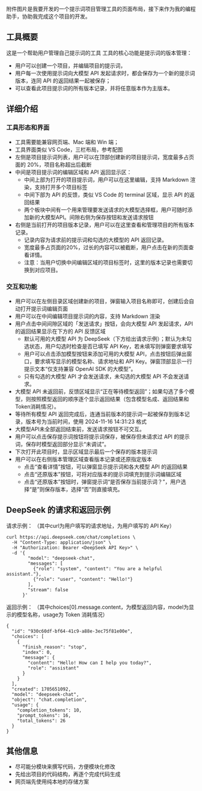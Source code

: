 附件图片是我要开发的一个提示词项目管理工具的页面布局，接下来作为我的编程助手，协助我完成这个项目的开发。

## 工具概要

这是一个帮助用户管理自己提示词的工具
工具的核心功能是提示词的版本管理：
- 用户可以创建一个项目，并编辑项目的提示词，
- 用户每一次使用提示词向大模型 API 发起请求时，都会保存为一个新的提示词版本，连同 API 的返回结果一起被保存；
- 可以查看此项目提示词的所有版本记录，并将任意版本作为主版本。

## 详细介绍

### 工具形态和界面
- 工具需要能兼容网页端、Mac 端和 Win 端；
- 工具界面类似 VS Code，三栏布局，参考配图
- 左侧是项目提示词列表，用户可以在顶部创建新的项目提示词，宽度最多占页面的 20%，项目名称超出后截断
- 中间是项目提示词的编辑区域和 API 返回显示区：
	- 中间上部为打开的项目提示词，用户可以在这里编辑，支持 Markdown 渲染，支持打开多个项目标签
	- 中间下部为 API 的反馈，类似 VS Code 的 terminal 区域，显示 API 的返回结果
	- 两个板块中间有一个用来管理要发送请求的大模型选择框，用户可随时添加新的大模型API。间隙右侧为保存按钮和发送请求按钮
- 右侧是当前打开的项目版本记录，用户可以在这里查看和管理项目的所有版本记录。
	- 记录内容为请求前的提示词和勾选的大模型的 API 返回记录。
	- 宽度最多占页面的20%，过长的内容可以被截断，用户点击在新的页面查看详情。
	- 注意：当用户切换中间编辑区域的项目标签时，这里的版本记录也需要切换到对应项目。

### 交互和功能

- 用户可以在左侧目录区域创建新的项目，弹窗输入项目名称即可，创建后会自动打开提示词编辑页面
- 用户可以在中间编辑项目提示词的内容，支持 Markdown 渲染
- 用户点击中间间隙区域的「发送请求」按钮，会向大模型 API 发起请求，API 的返回结果显示在下方的 API 反馈区域
	- 默认可用的大模型 API 为 DeepSeek（下方给出请求示例）；默认为未勾选状态，用户勾选时检查是否已填写 API Key，若未填写则弹窗要求填写
	- 用户可以点击添加模型按钮来添加可用的大模型 API，点击按钮后弹出窗口，要求填写显示的模型名称、请求地址和 API Key。弹窗顶部显示一行提示文本“仅支持兼容 OpenAI SDK 的大模型”。
	- 只有勾选的大模型 API 才会发送请求，未勾选的大模型 API 不会发送请求。
- 大模型 API 未返回前，反馈区域显示“正在等待模型返回”；如果勾选了多个模型，则按照模型返回的顺序逐个显示返回结果（包含模型名成、返回结果和Token消耗情况）。
- 等待所有模型 API 返回完成后，连通当前版本的提示词一起被保存到版本记录，版本号为当前时间，使用 2024-11-16 14:31:23 格式
- 大模型API未全部返回结束前，发送请求按钮不可交互。
- 用户可以点击保存提示词按钮将提示词保存，被保存但未请求过 API 的提示词，保存时模型返回部分显示“未调试”。
- 下次打开此项目时，显示区域显示最后一个保存的版本提示词
- 用户可以在右侧版本管理区域查看版本记录或还原指定版本
	- 点击“查看详情”按钮，可以弹窗显示提示词和各大模型 API 的返回结果
	- 点击“还原版本”按钮，可将对应版本的提示词填充到提示词编辑区域
	- 点击“还原版本”按钮时，弹窗提示词“是否保存当前提示词？”，用户选择“是”则保存版本，选择“否”则直接填充。

## DeepSeek 的请求和返回示例
请求示例：
（其中curl为用户填写的请求地址，<DeepSeek API Key>为用户填写的 API Key）
```
curl https://api.deepseek.com/chat/completions \
  -H "Content-Type: application/json" \
  -H "Authorization: Bearer <DeepSeek API Key>" \
  -d '{
        "model": "deepseek-chat",
        "messages": [
          {"role": "system", "content": "You are a helpful assistant."},
          {"role": "user", "content": "Hello!"}
        ],
        "stream": false
      }'
```

返回示例：
（其中choices[0].message.content，为模型返回内容，model为显示的模型名称，usage为 Token 消耗情况）
```
{
  "id": "930c60df-bf64-41c9-a88e-3ec75f81e00e",
  "choices": [
    {
      "finish_reason": "stop",
      "index": 0,
      "message": {
        "content": "Hello! How can I help you today?",
        "role": "assistant"
      }
    }
  ],
  "created": 1705651092,
  "model": "deepseek-chat",
  "object": "chat.completion",
  "usage": {
    "completion_tokens": 10,
    "prompt_tokens": 16,
    "total_tokens": 26
  }
}
```

## 其他信息
- 尽可能分模块来撰写代码，方便模块化修改
- 先给出项目的代码结构，再逐个完成代码生成
- 网页端先使用纯本地的存储方案